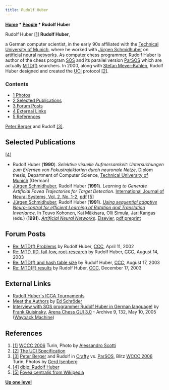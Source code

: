 ```yaml
---
title: Rudolf Huber
---
```

**[Home](Home "Home") \* [People](People "People") \* Rudolf Huber**



 [](File:RudolfHuber2006Turin.jpg) Rudolf Huber <a id="cite-note-1" href="#cite-ref-1">[1]</a> 
**Rudolf Huber**,  

a German computer scientist, in the early 90s affiliated with the [Technical University of Munich](Technical_University_of_Munich "Technical University of Munich"), where he worked with [Jürgen Schmidhuber](J%C3%BCrgen_Schmidhuber "Jürgen Schmidhuber") on [artificial neural networks](Neural_Networks "Neural Networks"). As computer chess programmer, Rudolf Huber is author of the chess program [SOS](SOS "SOS") and its parallel version [ParSOS](ParSOS "ParSOS") which are actually [MTD(f)](MTD(f) "MTD(f)") searchers. In 2000, along with [Stefan Meyer-Kahlen](Stefan_Meyer-Kahlen "Stefan Meyer-Kahlen"), Rudolf Huber designed and created the [UCI](UCI "UCI") protocol <a id="cite-note-2" href="#cite-ref-2">[2]</a>. 



### Contents


* [1 Photos](#photos)
* [2 Selected Publications](#selected-publications)
* [3 Forum Posts](#forum-posts)
* [4 External Links](#external-links)
* [5 References](#references)






[Peter Berger](Peter_Berger "Peter Berger") and Rudolf <a id="cite-note-3" href="#cite-ref-3">[3]</a>.



 [](File:PeterRudolf2006_1.jpg) 
 [](File:PeterRudolf2006_2.jpg) 
 [](File:PeterRudolf2006_3.jpg) 
## Selected Publications


<a id="cite-note-4" href="#cite-ref-4">[4]</a>



* Rudolf Huber (**1990**). *Selektive visuelle Aufmersamkeit: Untersuchungen zum Erlernen von Fokustrajektorien durch neuronale Netze*. Diplom thesis, Department of Computer Science, [Technical University of Munich](Technical_University_of_Munich "Technical University of Munich") (German)
* [Jürgen Schmidhuber](J%C3%BCrgen_Schmidhuber "Jürgen Schmidhuber"), Rudolf Huber (**1991**). *Learning to Generate Artificial Fovea Trajectories for Target Detection*. [International Journal of Neural Systems, Vol. 2, No. 1-2](https://dblp.uni-trier.de/db/journals/ijns/ijns2.html), [pdf](ftp://ftp.idsia.ch/pub/juergen/attention.pdf) <a id="cite-note-5" href="#cite-ref-5">[5]</a>
* [Jürgen Schmidhuber](J%C3%BCrgen_Schmidhuber "Jürgen Schmidhuber"), Rudolf Huber (**1991**). *[Using sequential adaptive Neuro-control for efficient Learning of Rotation and Translation Invariance](https://www.researchgate.net/publication/2290900_Using_Adaptive_Sequential_Neurocontrol_For_Efficient_Learning_Of_Translation_And_Rotation_Invariance)*. In [Teuvo Kohonen](Mathematician#TKohonen "Mathematician"), [Kai Mäkisara](https://dblp.uni-trier.de/pers/hd/m/Makisara:Kai), [Olli Simula](http://users.ics.tkk.fi/ollis/), [Jari Kangas](http://cis.legacy.ics.tkk.fi/jari/) (eds.) (**1991**). *[Artificial Neural Networks](https://www.sciencedirect.com/book/9780444891785/artificial-neural-networks#book-description)*. [Elsevier](https://en.wikipedia.org/wiki/Elsevier), [pdf preprint](https://pdfs.semanticscholar.org/216e/8e970cf65a89a470a4838cc6f5eba9a58f78.pdf?_ga=2.41305442.1140717303.1537819093-123183426.1527184875)


## Forum Posts


* [Re: MTD(f) Problems](https://www.stmintz.com/ccc/index.php?id=222680) by Rudolf Huber, [CCC](CCC "CCC"), April 11, 2002
* [Re: MTD, IID, fail-low, root-research](https://www.stmintz.com/ccc/index.php?id=311280) by Rudolf Huber, [CCC](CCC "CCC"), August 14, 2003
* [Re: MTD(f) and hash table size](https://www.stmintz.com/ccc/index.php?id=311618) by Rudolf Huber, [CCC](CCC "CCC"), August 17, 2003
* [Re: MTD(F) results](https://www.stmintz.com/ccc/index.php?id=336661) by Rudolf Huber, [CCC](CCC "CCC"), December 17, 2003


## External Links


* [Rudolf Huber's ICGA Tournaments](https://www.game-ai-forum.org/icga-tournaments/person.php?id=111)
* [Meet the Authors](http://www.rebel.nl/authors.htm) by [Ed Schröder](Ed_Schroder "Ed Schroder")
* [Interview with SOS programmer Rudolf Huber in German language!](https://web.archive.org/web/20120106031235/http://www.playwitharena.com/?Newsticker:Archive_9) by [Frank Quisinsky](Frank_Quisinsky "Frank Quisinsky"), [Arena Chess GUI 3.0](Arena "Arena") - Archive 9, 132, May 10, 2005 ([Wayback Machine](https://en.wikipedia.org/wiki/Wayback_Machine))


  




## References


1. <a id="cite-ref-1" href="#cite-note-1">[1]</a> [WCCC 2006](WCCC_2006 "WCCC 2006") Turin, Photo by [Alessandro Scotti](Alessandro_Scotti "Alessandro Scotti")
2. <a id="cite-ref-2" href="#cite-note-2">[2]</a> [The UCI Specification](http://www.shredderchess.com/chess-info/features/uci-universal-chess-interface.html)
3. <a id="cite-ref-3" href="#cite-note-3">[3]</a> [Peter Berger](Peter_Berger "Peter Berger") and Rudolf in [Crafty](Crafty "Crafty") vs. [ParSOS](ParSOS "ParSOS"), Blitz [WCCC 2006](WCCC_2006 "WCCC 2006") Turin, Photos by [Gerd Isenberg](Gerd_Isenberg "Gerd Isenberg")
4. <a id="cite-ref-4" href="#cite-note-4">[4]</a> [dblp: Rudolf Huber](http://www.informatik.uni-trier.de/~ley/db/indices/a-tree/h/Huber:Rudolf.html)
5. <a id="cite-ref-5" href="#cite-note-5">[5]</a> [Fovea centralis from Wikipedia](https://en.wikipedia.org/wiki/Fovea_centralis)

**[Up one level](People "People")**







 
